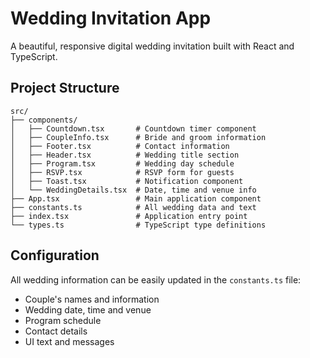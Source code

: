 # Wedding Invitation App

A beautiful, responsive digital wedding invitation built with React and TypeScript.

## Project Structure

```
src/
├── components/
│   ├── Countdown.tsx       # Countdown timer component
│   ├── CoupleInfo.tsx      # Bride and groom information
│   ├── Footer.tsx          # Contact information
│   ├── Header.tsx          # Wedding title section
│   ├── Program.tsx         # Wedding day schedule
│   ├── RSVP.tsx            # RSVP form for guests
│   ├── Toast.tsx           # Notification component
│   └── WeddingDetails.tsx  # Date, time and venue info
├── App.tsx                 # Main application component
├── constants.ts            # All wedding data and text
├── index.tsx               # Application entry point
└── types.ts                # TypeScript type definitions
```

## Configuration

All wedding information can be easily updated in the `constants.ts` file:

- Couple's names and information
- Wedding date, time and venue
- Program schedule
- Contact details
- UI text and messages
